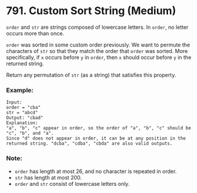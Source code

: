 # 791. Custom Sort String (Medium)

`order` and `str` are strings composed of lowercase letters. In `order`, no letter occurs more than once.

`order` was sorted in some custom order previously. We want to permute the characters of `str` so that they match the order that `order` was sorted. More specifically, if `x` occurs before `y` in `order`, then `x` should occur before `y` in the returned string.

Return any permutation of `str` (as a string) that satisfies this property.

### Example:

```
Input:
order = "cba"
str = "abcd"
Output: "cbad"
Explanation:
"a", "b", "c" appear in order, so the order of "a", "b", "c" should be "c", "b", and "a".
Since "d" does not appear in order, it can be at any position in the returned string. "dcba", "cdba", "cbda" are also valid outputs.
```

### Note:

- `order` has length at most 26, and no character is repeated in order.
- `str` has length at most 200.
- `order` and `str` consist of lowercase letters only.
